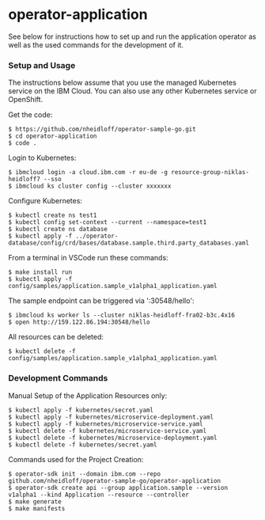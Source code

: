 # operator-application

See below for instructions how to set up and run the application operator as well as the used commands for the development of it.

### Setup and Usage

The instructions below assume that you use the managed Kubernetes service on the IBM Cloud. You can also use any other Kubernetes service or OpenShift.

Get the code:

```
$ https://github.com/nheidloff/operator-sample-go.git
$ cd operator-application
$ code .
```

Login to Kubernetes:

```
$ ibmcloud login -a cloud.ibm.com -r eu-de -g resource-group-niklas-heidloff7 --sso
$ ibmcloud ks cluster config --cluster xxxxxxx
```

Configure Kubernetes:

```
$ kubectl create ns test1
$ kubectl config set-context --current --namespace=test1
$ kubectl create ns database
$ kubectl apply -f ../operator-database/config/crd/bases/database.sample.third.party_databases.yaml
```

From a terminal in VSCode run these commands:

```
$ make install run
$ kubectl apply -f config/samples/application.sample_v1alpha1_application.yaml
```

The sample endpoint can be triggered via '<your-ip>:30548/hello':

```
$ ibmcloud ks worker ls --cluster niklas-heidloff-fra02-b3c.4x16
$ open http://159.122.86.194:30548/hello
```

All resources can be deleted:

```
$ kubectl delete -f config/samples/application.sample_v1alpha1_application.yaml
```

### Development Commands

Manual Setup of the Application Resources only:

```
$ kubectl apply -f kubernetes/secret.yaml
$ kubectl apply -f kubernetes/microservice-deployment.yaml 
$ kubectl apply -f kubernetes/microservice-service.yaml
$ kubectl delete -f kubernetes/microservice-service.yaml
$ kubectl delete -f kubernetes/microservice-deployment.yaml 
$ kubectl delete -f kubernetes/secret.yaml
```

Commands used for the Project Creation:

```
$ operator-sdk init --domain ibm.com --repo github.com/nheidloff/operator-sample-go/operator-application
$ operator-sdk create api --group application.sample --version v1alpha1 --kind Application --resource --controller
$ make generate
$ make manifests
```